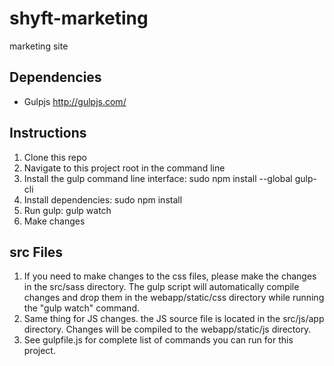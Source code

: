 # shyft-marketing
marketing site

## Dependencies
* Gulpjs http://gulpjs.com/

## Instructions
1. Clone this repo
2. Navigate to this project root in the command line
3. Install the gulp command line interface: sudo npm install --global gulp-cli
4. Install dependencies: sudo npm install
5. Run gulp: gulp watch
6. Make changes

## src Files
1. If you need to make changes to the css files, please make the changes in the src/sass directory. The gulp script will automatically compile changes and drop them in the webapp/static/css directory while running the "gulp watch" command.
2. Same thing for JS changes. the JS source file is located in the src/js/app directory. Changes will be compiled to the webapp/static/js directory.
3. See gulpfile.js for complete list of commands you can run for this project.
